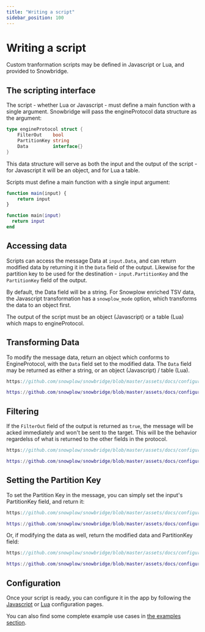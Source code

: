 ```yaml
---
title: "Writing a script"
sidebar_position: 100
---
```


# Writing a script

Custom tranformation scripts may be defined in Javascript or Lua, and provided to Snowbridge.

## The scripting interface

The script - whether Lua or Javascript - must define a main function with a single argument. Snowbridge will pass the engineProtocol data structure as the argument:


```go
type engineProtocol struct {
	FilterOut    bool
	PartitionKey string
	Data         interface{}
}
```

This data structure will serve as both the input and the output of the script - for Javascript it will be an object, and for Lua a table.

Scripts must define a main function with a single input argument:

```js
function main(input) {
    return input
}
```

```lua
function main(input)
  return input
end
```

## Accessing data

Scripts can access the message Data at `input.Data`, and can return modified data by returning it in the `Data` field of the output. Likewise for the partition key to be used for the destination - `input.PartitionKey` and the `PartitionKey` field of the output.

By default, the Data field will be a string. For Snowplow enriched TSV data, the Javascript transformation has a `snowplow_mode` option, which transforms the data to an object first.

The output of the script must be an object (Javascript) or a table (Lua) which maps to engineProtocol.

## Transforming Data

To modify the message data, return an object which conforms to EngineProtocol, with the `Data` field set to the modified data. The `Data` field may be returned as either a string, or an object (Javascript) / table (Lua).

```js reference
https://github.com/snowplow/snowbridge/blob/master/assets/docs/configuration/transformations/custom-scripts/create-a-script-modify-example.js
```

```lua reference
https://github.com/snowplow/snowbridge/blob/master/assets/docs/configuration/transformations/custom-scripts/create-a-script-modify-example.lua
```

## Filtering

If the `FilterOut` field of the output is returned as `true`, the message will be acked immediately and won't be sent to the target. This will be the behavior regardelss of what is returned to the other fields in the protocol.

```js reference
https://github.com/snowplow/snowbridge/blob/master/assets/docs/configuration/transformations/custom-scripts/create-a-script-filter-example.js
```

```lua reference
https://github.com/snowplow/snowbridge/blob/master/assets/docs/configuration/transformations/custom-scripts/create-a-script-filter-example.lua
```

## Setting the Partition Key

To set the Partition Key in the message, you can simply set the input's PartitionKey field, and return it:

```js reference
https://github.com/snowplow/snowbridge/blob/master/assets/docs/configuration/transformations/custom-scripts/create-a-script-setpk-example.js
```

```lua reference
https://github.com/snowplow/snowbridge/blob/master/assets/docs/configuration/transformations/custom-scripts/create-a-script-modify-example.lua
```

Or, if modifying the data as well, return the modified data and PartitionKey field:

```js reference
https://github.com/snowplow/snowbridge/blob/master/assets/docs/configuration/transformations/custom-scripts/create-a-script-setpk-modify-example.js
```

```lua reference
https://github.com/snowplow/snowbridge/blob/master/assets/docs/configuration/transformations/custom-scripts/create-a-script-setpk-modify-example.lua
```

## Configuration

Once your script is ready, you can configure it in the app by following the [Javascript](/docs/destinations/forwarding-events/snowbridge/configuration/transformations/custom-scripts/javascript-configuration/index.md) or [Lua](/docs/destinations/forwarding-events/snowbridge/configuration/transformations/custom-scripts/lua-configuration/index.md) configuration pages.

You can also find some complete example use cases in [the examples section](/docs/destinations/forwarding-events/snowbridge/configuration/transformations/custom-scripts/examples/index.md).
